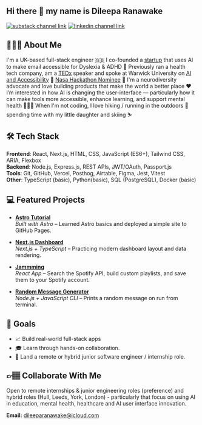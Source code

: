 ## Hi there 👋 my name is Dileepa Ranawake

[![substack channel link](https://img.shields.io/badge/Substack-FF6719?style=for-the-badge&logo=substack&logoColor=white)](https://www.dileeparanawake.com/)
[![linkedin channel link](https://img.shields.io/badge/Linkedin-0e76a8?style=for-the-badge&logoColor=white)](https://www.linkedin.com/in/dileepa-ranawake/)

## 🙋🏽‍♂️ About Me

I'm a UK-based full-stack engineer 🇬🇧 I co-founded a [startup](https://youtu.be/-_7hUF_p2CQ?si=zbxa288yXtgzMOf3) that uses AI to make email accessible for Dyslexia & ADHD 🚀 Previously ran a health tech company, am a [TEDx](https://youtu.be/uRVmXBo_Mf0?si=rJld3Ci7x0fxhjuN) speaker and spoke
at Warwick University on [AI and Accessibility](https://www.linkedin.com/posts/dileepa-ranawake_ai-accessibility-neurodiversity-activity-7080591003442655232-2dA-/) 🎤 [Nasa Hackathon Nominee](https://2017.spaceappschallenge.org/challenges/ideate-and-create/bring-your-own-solution/teams/eos) 👾 I'm a neurodiversity advocate and love building products that make the world a better place ❤️ I’m interested in how AI is changing the user-interface — particularly how it can make tools more accessible, enhance learning, and support mental health 👨🏽‍🏫 When I'm not coding, I love hiking / running in the outdoors 🌳 spending time with my little daughter and skiing ⛷️

## 🛠️ Tech Stack

**Frontend**: React, Next.js, HTML, CSS, JavaScript (ES6+), Tailwind CSS, ARIA, Flexbox  
**Backend**: Node.js, Express.js, REST APIs, JWT/OAuth, Passport.js  
**Tools**: Git, GitHub, Vercel, Posthog, Airtable, Figma, Jest, Vitest  
**Other**: TypeScript (basic), Python(basic), SQL (PostgreSQL), Docker (basic)

## 💻 Featured Projects

- **[Astro Tutorial](https://github.com/dileeparanawake/astro-tutorial)**  
  _Built with Astro_ – Learned Astro basics and deployed a simple site to GitHub Pages.

- **[Next.js Dashboard](https://github.com/dileeparanawake/nextjs-dashboard)**  
  _Next.js + TypeScript_ – Practicing modern dashboard layout and data rendering.

- **[Jammming](https://github.com/dileeparanawake/Jammming)**  
  _React App_ – Search the Spotify API, build custom playlists, and save them to your Spotify account.

- **[Random Message Generator](https://github.com/dileeparanawake/random-message-generator)**  
  _Node.js + JavaScript CLI_ – Prints a random message on run from terminal.

## 🎯 Goals

- 📈 Build real-world full-stack apps
- 🎓 Learn through hands-on collaboration.
- 💼 Land a remote or hybrid junior software engineer / internship role.

## 👉🏽 Collaborate With Me

Open to remote internships & junior engineering roles (preference) and hybrid roles (Hull, Leeds, York, London) - particularly that focus on using AI in education, mental health, healthcare and AI user interface innovation.

**Email:** [dileeparanawake@icloud.com](mailto:dileeparanawake@icloud.com)

<!--
**dileeparanawake/dileeparanawake** is a ✨ _special_ ✨ repository because its `README.md` (this file) appears on your GitHub profile.

Here are some ideas to get you started:

- 🔭 I’m currently working on ...
- 🌱 I’m currently learning ...
- 👯 I’m looking to collaborate on ...
- 🤔 I’m looking for help with ...
- 💬 Ask me about ...
- 📫 How to reach me: ...
- 😄 Pronouns: ...
- ⚡ Fun fact: ...
-->
